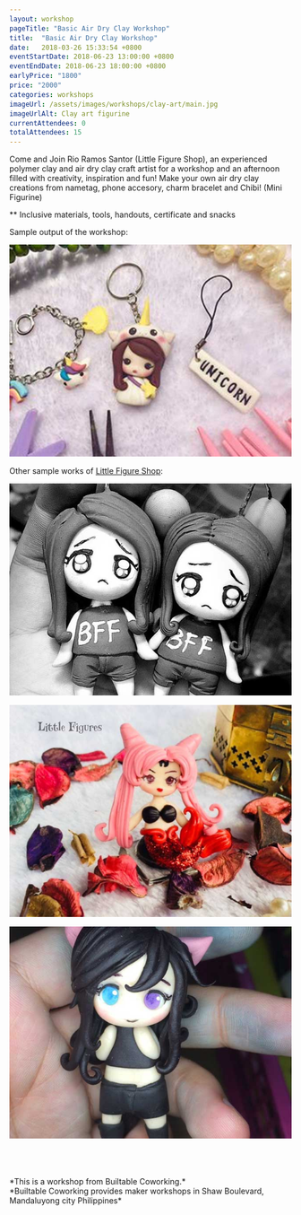 ```yaml
---
layout: workshop
pageTitle: "Basic Air Dry Clay Workshop"
title:  "Basic Air Dry Clay Workshop"
date:   2018-03-26 15:33:54 +0800
eventStartDate: 2018-06-23 13:00:00 +0800
eventEndDate: 2018-06-23 18:00:00 +0800
earlyPrice: "1800"
price: "2000"
categories: workshops
imageUrl: /assets/images/workshops/clay-art/main.jpg
imageUrlAlt: Clay art figurine
currentAttendees: 0
totalAttendees: 15
---
```

Come and Join Rio Ramos Santor (Little Figure Shop), an experienced polymer clay and air dry clay craft artist for a workshop and an afternoon filled with creativity, inspiration and fun!
Make your own air dry clay creations from nametag, phone accesory, charm bracelet and Chibi! (Mini Figurine)

** Inclusive materials, tools, handouts, certificate and snacks

Sample output of the workshop:

![Clay art figurine](/assets/images/workshops/clay-art/sample-work.jpg "Clay art figurine")

Other sample works of [Little Figure Shop](https://facebookcompepot09.wordpress.com/):

![Clay art figurine](/assets/images/workshops/clay-art/sample-1.jpg "Clay art figurine")

![Clay art figurine](/assets/images/workshops/clay-art/sample-2.jpg "Clay art figurine")

![Clay art figurine](/assets/images/workshops/clay-art/sample-3.jpg "Clay art figurine")

<br>
<br>
<br>
*This is a  workshop from Builtable Coworking.*
<br>
*Builtable Coworking provides maker workshops in Shaw Boulevard, Mandaluyong city Philippines* 